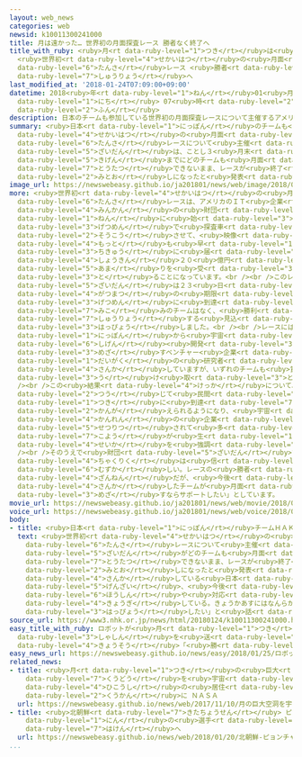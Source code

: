 ```yaml
---
layout: web_news
categories: web
newsid: k10011300241000
title: 月は遠かった… 世界初の月面探査レース 勝者なく終了へ
title_with_ruby: <ruby>月<rt data-ruby-level="1">つき</rt></ruby>は<ruby>遠<rt data-ruby-level="2">とお</rt></ruby>かった…
  <ruby>世界初<rt data-ruby-level="4">せかいはつ</rt></ruby>の<ruby>月面<rt data-ruby-level="3">げつめん</rt></ruby><ruby>探査<rt
  data-ruby-level="6">たんさ</rt></ruby>レース <ruby>勝者<rt data-ruby-level="3">しょうしゃ</rt></ruby>なく<ruby>終了<rt
  data-ruby-level="7">しゅうりょう</rt></ruby>へ
last_modified_at: '2018-01-24T07:09:00+09:00'
datetime: 2018<ruby>年<rt data-ruby-level="1">ねん</rt></ruby>01<ruby>月<rt data-ruby-level="1">がつ</rt></ruby>24<ruby>日<rt
  data-ruby-level="1">にち</rt></ruby> 07<ruby>時<rt data-ruby-level="2">じ</rt></ruby>09<ruby>分<rt
  data-ruby-level="2">ふん</rt></ruby>
description: 日本のチームも参加している世界初の月面探査レースについて主催するアメリカの財団は、ことし３月末の期限までにどのチームも月面に到達できないまま、レースが終了する見通しになったと発表しました。
summary: <ruby>日本<rt data-ruby-level="1">にっぽん</rt></ruby>のチームも<ruby>参加<rt data-ruby-level="4">さんか</rt></ruby>している<ruby>世界初<rt
  data-ruby-level="4">せかいはつ</rt></ruby>の<ruby>月面<rt data-ruby-level="3">げつめん</rt></ruby><ruby>探査<rt
  data-ruby-level="6">たんさ</rt></ruby>レースについて<ruby>主催<rt data-ruby-level="7">しゅさい</rt></ruby>するアメリカの<ruby>財団<rt
  data-ruby-level="5">ざいだん</rt></ruby>は、ことし３<ruby>月末<rt data-ruby-level="4">がつまつ</rt></ruby>の<ruby>期限<rt
  data-ruby-level="5">きげん</rt></ruby>までにどのチームも<ruby>月面<rt data-ruby-level="3">げつめん</rt></ruby>に<ruby>到達<rt
  data-ruby-level="7">とうたつ</rt></ruby>できないまま、レースが<ruby>終了<rt data-ruby-level="7">しゅうりょう</rt></ruby>する<ruby>見通<rt
  data-ruby-level="2">みとお</rt></ruby>しになったと<ruby>発表<rt data-ruby-level="3">はっぴょう</rt></ruby>しました。
image_url: https://newswebeasy.github.io/ja201801/news/web/image/2018/01/24/K10011300241_1801240707_1801240709_01_02.jpg
more: <ruby>世界初<rt data-ruby-level="4">せかいはつ</rt></ruby>の<ruby>月面<rt data-ruby-level="3">げつめん</rt></ruby><ruby>探査<rt
  data-ruby-level="6">たんさ</rt></ruby>レースは、アメリカのＩＴ<ruby>企業<rt data-ruby-level="7">きぎょう</rt></ruby>グーグルと<ruby>民間<rt
  data-ruby-level="4">みんかん</rt></ruby>の<ruby>財団<rt data-ruby-level="5">ざいだん</rt></ruby>が２００７<ruby>年<rt
  data-ruby-level="1">ねん</rt></ruby>に<ruby>始<rt data-ruby-level="3">はじ</rt></ruby>め、<ruby>月面<rt
  data-ruby-level="3">げつめん</rt></ruby>で<ruby>探査車<rt data-ruby-level="6">たんさしゃ</rt></ruby>を<ruby>走行<rt
  data-ruby-level="2">そうこう</rt></ruby>させて、<ruby>映像<rt data-ruby-level="6">えいぞう</rt></ruby>を<ruby>最<rt
  data-ruby-level="4">もっと</rt></ruby>も<ruby>早<rt data-ruby-level="1">はや</rt></ruby>く<ruby>地球<rt
  data-ruby-level="3">ちきゅう</rt></ruby>に<ruby>届<rt data-ruby-level="6">とど</rt></ruby>けたチームが<ruby>賞金<rt
  data-ruby-level="4">しょうきん</rt></ruby>２０<ruby>億円<rt data-ruby-level="4">おくえん</rt></ruby><ruby>余<rt
  data-ruby-level="5">あま</rt></ruby>りを<ruby>受<rt data-ruby-level="3">う</rt></ruby>け<ruby>取<rt
  data-ruby-level="3">と</rt></ruby>ることになっています。<br /><br />このレースについて、<ruby>主催<rt data-ruby-level="7">しゅさい</rt></ruby>する<ruby>財団<rt
  data-ruby-level="5">ざいだん</rt></ruby>は２３<ruby>日<rt data-ruby-level="1">にち</rt></ruby>、ことし３<ruby>月末<rt
  data-ruby-level="4">がつまつ</rt></ruby>の<ruby>期限<rt data-ruby-level="5">きげん</rt></ruby>までに<ruby>月面<rt
  data-ruby-level="3">げつめん</rt></ruby>に<ruby>到達<rt data-ruby-level="7">とうたつ</rt></ruby>する<ruby>見込<rt
  data-ruby-level="7">みこ</rt></ruby>みのチームはなく、<ruby>勝利<rt data-ruby-level="4">しょうり</rt></ruby>チームがないまま、<ruby>終了<rt
  data-ruby-level="7">しゅうりょう</rt></ruby>する<ruby>見込<rt data-ruby-level="7">みこ</rt></ruby>みになったと<ruby>発表<rt
  data-ruby-level="3">はっぴょう</rt></ruby>しました。<br /><br />レースには<ruby>現在<rt data-ruby-level="5">げんざい</rt></ruby>、<ruby>日本<rt
  data-ruby-level="1">にっぽん</rt></ruby>から<ruby>宇宙<rt data-ruby-level="6">うちゅう</rt></ruby>での<ruby>資源<rt
  data-ruby-level="6">しげん</rt></ruby><ruby>開発<rt data-ruby-level="3">かいはつ</rt></ruby>を<ruby>目指<rt
  data-ruby-level="3">めざ</rt></ruby>すベンチャー<ruby>企業<rt data-ruby-level="7">きぎょう</rt></ruby>や<ruby>大学<rt
  data-ruby-level="1">だいがく</rt></ruby>の<ruby>研究者<rt data-ruby-level="3">けんきゅうしゃ</rt></ruby>などでつくるチーム「ＨＡＫＵＴＯ」のほか、アメリカやイスラエルなどのチームが<ruby>参加<rt
  data-ruby-level="4">さんか</rt></ruby>していますが、いずれのチームも<ruby>賞金<rt data-ruby-level="4">しょうきん</rt></ruby>は<ruby>受<rt
  data-ruby-level="3">う</rt></ruby>け<ruby>取<rt data-ruby-level="3">と</rt></ruby>れないということです。<br
  /><br />この<ruby>結果<rt data-ruby-level="4">けっか</rt></ruby>について、<ruby>財団<rt data-ruby-level="5">ざいだん</rt></ruby>は、レースを<ruby>通<rt
  data-ruby-level="2">つう</rt></ruby>じて<ruby>民間<rt data-ruby-level="4">みんかん</rt></ruby>でも<ruby>月<rt
  data-ruby-level="1">つき</rt></ruby>に<ruby>到達<rt data-ruby-level="7">とうたつ</rt></ruby>できると<ruby>考<rt
  data-ruby-level="2">かんが</rt></ruby>えられるようになり、<ruby>宇宙<rt data-ruby-level="6">うちゅう</rt></ruby><ruby>関連<rt
  data-ruby-level="4">かんれん</rt></ruby>の<ruby>企業<rt data-ruby-level="7">きぎょう</rt></ruby>が<ruby>設立<rt
  data-ruby-level="5">せつりつ</rt></ruby>されて<ruby>多<rt data-ruby-level="2">おお</rt></ruby>くの<ruby>雇用<rt
  data-ruby-level="7">こよう</rt></ruby>が<ruby>生<rt data-ruby-level="1">う</rt></ruby>まれたなどと<ruby>成果<rt
  data-ruby-level="4">せいか</rt></ruby>を<ruby>強調<rt data-ruby-level="3">きょうちょう</rt></ruby>しています。<br
  /><br />そのうえで<ruby>財団<rt data-ruby-level="5">ざいだん</rt></ruby>では、「<ruby>月面<rt data-ruby-level="3">げつめん</rt></ruby>への<ruby>着陸<rt
  data-ruby-level="4">ちゃくりく</rt></ruby>は<ruby>信<rt data-ruby-level="4">しん</rt></ruby>じがたいほど<ruby>難<rt
  data-ruby-level="6">むずか</rt></ruby>しい。レースの<ruby>勝者<rt data-ruby-level="3">しょうしゃ</rt></ruby>がいないのは<ruby>残念<rt
  data-ruby-level="4">ざんねん</rt></ruby>だが、<ruby>今後<rt data-ruby-level="2">こんご</rt></ruby>、<ruby>参加<rt
  data-ruby-level="4">さんか</rt></ruby>したチームが<ruby>月面<rt data-ruby-level="3">げつめん</rt></ruby>を<ruby>目指<rt
  data-ruby-level="3">めざ</rt></ruby>すならサポートしたい」としています。
movie_url: https://newswebeasy.github.io/ja201801/news/web/movie/2018/01/24/k10011300241_201801241007_201801241010.mp4
voice_url: https://newswebeasy.github.io/ja201801/news/web/voice/2018/01/24/k10011300241_201801241007_201801241010.mp3
body:
- title: <ruby>日本<rt data-ruby-level="1">にっぽん</rt></ruby>チームＨＡＫＵＴＯは
  text: <ruby>世界初<rt data-ruby-level="4">せかいはつ</rt></ruby>の<ruby>月面<rt data-ruby-level="3">げつめん</rt></ruby><ruby>探査<rt
    data-ruby-level="6">たんさ</rt></ruby>レースについて<ruby>主催<rt data-ruby-level="7">しゅさい</rt></ruby>するアメリカの<ruby>財団<rt
    data-ruby-level="5">ざいだん</rt></ruby>がどのチームも<ruby>月面<rt data-ruby-level="3">げつめん</rt></ruby>に<ruby>到達<rt
    data-ruby-level="7">とうたつ</rt></ruby>できないまま、レースが<ruby>終了<rt data-ruby-level="7">しゅうりょう</rt></ruby>する<ruby>見通<rt
    data-ruby-level="2">みとお</rt></ruby>しになったと<ruby>発表<rt data-ruby-level="3">はっぴょう</rt></ruby>したことについて、レースに<ruby>参加<rt
    data-ruby-level="4">さんか</rt></ruby>している<ruby>日本<rt data-ruby-level="1">にっぽん</rt></ruby>のチームＨＡＫＵＴＯは「<ruby>現在<rt
    data-ruby-level="5">げんざい</rt></ruby>、<ruby>今後<rt data-ruby-level="2">こんご</rt></ruby>の<ruby>方針<rt
    data-ruby-level="6">ほうしん</rt></ruby>や<ruby>対応<rt data-ruby-level="5">たいおう</rt></ruby>について<ruby>協議<rt
    data-ruby-level="4">きょうぎ</rt></ruby>している。きょうかあすにはなんらかの<ruby>形<rt data-ruby-level="2">かたち</rt></ruby>で<ruby>発表<rt
    data-ruby-level="3">はっぴょう</rt></ruby>したい」と<ruby>話<rt data-ruby-level="2">はな</rt></ruby>しています。
source_url: https://www3.nhk.or.jp/news/html/20180124/k10011300241000.html
easy_title_with_ruby: ロボットが<ruby>月<rt data-ruby-level="1">つき</rt></ruby>から<ruby>写真<rt
  data-ruby-level="3">しゃしん</rt></ruby>を<ruby>送<rt data-ruby-level="3">おく</rt></ruby>る<ruby>競争<rt
  data-ruby-level="4">きょうそう</rt></ruby>「<ruby>勝<rt data-ruby-level="3">か</rt></ruby>つチームはなさそう」
easy_news_url: https://newswebeasy.github.io/news/easy/2018/01/25/ロボットが月から写真を送る競争勝つチームはなさそう
related_news:
- title: <ruby>月<rt data-ruby-level="1">つき</rt></ruby>の<ruby>巨大<rt data-ruby-level="7">きょだい</rt></ruby><ruby>空洞<rt
    data-ruby-level="7">くうどう</rt></ruby>を<ruby>宇宙<rt data-ruby-level="6">うちゅう</rt></ruby><ruby>飛行士<rt
    data-ruby-level="4">ひこうし</rt></ruby>の<ruby>居住<rt data-ruby-level="5">きょじゅう</rt></ruby><ruby>空間<rt
    data-ruby-level="2">くうかん</rt></ruby>に ＮＡＳＡ
  url: https://newswebeasy.github.io/news/web/2017/11/10/月の巨大空洞を宇宙飛行士の居住空間に-NASA
- title: <ruby>北朝鮮<rt data-ruby-level="7">きたちょうせん</rt></ruby> ピョンチャン<ruby>五輪<rt data-ruby-level="4">ごりん</rt></ruby>に22<ruby>人<rt
    data-ruby-level="1">にん</rt></ruby>の<ruby>選手<rt data-ruby-level="4">せんしゅ</rt></ruby>を<ruby>派遣<rt
    data-ruby-level="7">はけん</rt></ruby>へ
  url: https://newswebeasy.github.io/news/web/2018/01/20/北朝鮮-ピョンチャン五輪に22人の選手を派遣へ
...
```

